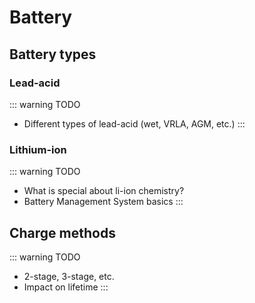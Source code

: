 # Battery

## Battery types

### Lead-acid

::: warning TODO
- Different types of lead-acid (wet, VRLA, AGM, etc.)
:::

### Lithium-ion

::: warning TODO
- What is special about li-ion chemistry?
- Battery Management System basics
:::

## Charge methods

::: warning TODO
- 2-stage, 3-stage, etc.
- Impact on lifetime
:::
